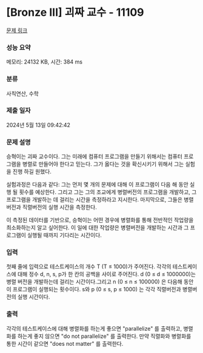 # [Bronze III] 괴짜 교수 - 11109 

[문제 링크](https://www.acmicpc.net/problem/11109) 

### 성능 요약

메모리: 24132 KB, 시간: 384 ms

### 분류

사칙연산, 수학

### 제출 일자

2024년 5월 13일 09:42:42

### 문제 설명

<p>승혁이는 괴짜 교수이다. 그는 미래에 컴퓨터 프로그램을 만들기 위해서는 컴퓨터 프로그램을 병렬로 만들어야 한다고 믿는다. 그가 옳다는 것을 확신시키기 위해서 그는 실험을 진행 하길 원했다. </p>

<p>실험과정은 다음과 같다: 그는 먼저 몇 개의 문제에 대해 이 프로그램이 다음 해 동안 실행 될 횟수를 예상한다. 그리고 그는 그의 조교에게 병렬버전의 프로그램을 개발하고, 그 프로그램을 개발하는 데 걸리는 시간을 측정하라고 지시한다. 마지막으로,  그들은 병렬버전과 직렬버전의 실행 시간을 측정한다. </p>

<p>이 측정된 데이터를 기반으로, 승혁이는 어떤 경우에 병렬화를 통해 전반적인 작업량을 최소화하는지 알고 싶어한다. 이 일에 대한 작업량은 병렬버전을 개발하는 시간과 그 프로그램이 실행될 때까지 기다리는 시간이다. </p>

### 입력 

 <p>첫째 줄에 입력으로 테스트케이스의 개수 T (T ≤ 1000)가 주어진다. 각각의 테스트케이스에 대해 정수 d, n, s, p가 한 칸의 공백을 사이로 주어진다. d (0 ≤ d ≤ 1000000)는 병렬 버전을 개발하는데 걸리는 시간이다.그리고 n (0 ≤ n ≤ 100000) 은 다음해 동안 이 프로그램이 실행되는 횟수이다. s와 p (0 ≤ s, p ≤ 1000) 는  각각 직렬버전과 병렬버전의 실행 시간이다. </p>

### 출력 

 <p>각각의 테스트케이스에 대해 병렬화를 하는게 좋으면 "parallelize" 를 출력하고, 병렬화를 하는게 좋지 않으면 "do not parallelize" 를 출력한다. 만약 직렬화와 병렬화를 통한 시간이 같으면 "does not matter" 를 출력한다.</p>

